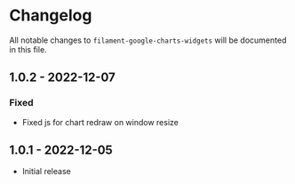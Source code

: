 # Changelog

All notable changes to `filament-google-charts-widgets` will be documented in this file.

## 1.0.2 - 2022-12-07

### Fixed
- Fixed js for chart redraw on window resize

## 1.0.1 - 2022-12-05

- Initial release